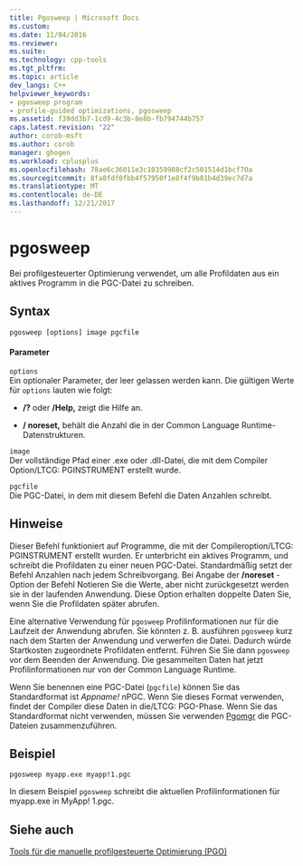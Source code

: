 ```yaml
---
title: Pgosweep | Microsoft Docs
ms.custom: 
ms.date: 11/04/2016
ms.reviewer: 
ms.suite: 
ms.technology: cpp-tools
ms.tgt_pltfrm: 
ms.topic: article
dev_langs: C++
helpviewer_keywords:
- pgosweep program
- profile-guided optimizations, pgosweep
ms.assetid: f39dd3b7-1cd9-4c3b-8e8b-fb794744b757
caps.latest.revision: "22"
author: corob-msft
ms.author: corob
manager: ghogen
ms.workload: cplusplus
ms.openlocfilehash: 78ae6c36011e3c10359988cf2c501514d1bcf70a
ms.sourcegitcommit: 8fa8fdf0fbb4f57950f1e8f4f9b81b4d39ec7d7a
ms.translationtype: MT
ms.contentlocale: de-DE
ms.lasthandoff: 12/21/2017
---
```

# <a name="pgosweep"></a>pgosweep
Bei profilgesteuerter Optimierung verwendet, um alle Profildaten aus ein aktives Programm in die PGC-Datei zu schreiben.  
  
## <a name="syntax"></a>Syntax  
  
```  
pgosweep [options] image pgcfile  
```  
  
#### <a name="parameters"></a>Parameter  
 `options`  
 Ein optionaler Parameter, der leer gelassen werden kann. Die gültigen Werte für `options` lauten wie folgt:  
  
-   **/?** oder **/Help,** zeigt die Hilfe an.  
  
-   **/ noreset,** behält die Anzahl die in der Common Language Runtime-Datenstrukturen.  
  
 `image`  
 Der vollständige Pfad einer .exe oder .dll-Datei, die mit dem Compiler Option/LTCG: PGINSTRUMENT erstellt wurde.  
  
 `pgcfile`  
 Die PGC-Datei, in dem mit diesem Befehl die Daten Anzahlen schreibt.  
  
## <a name="remarks"></a>Hinweise  
 Dieser Befehl funktioniert auf Programme, die mit der Compileroption/LTCG: PGINSTRUMENT erstellt wurden. Er unterbricht ein aktives Programm, und schreibt die Profildaten zu einer neuen PGC-Datei. Standardmäßig setzt der Befehl Anzahlen nach jedem Schreibvorgang. Bei Angabe der **/noreset** -Option der Befehl Notieren Sie die Werte, aber nicht zurückgesetzt werden sie in der laufenden Anwendung. Diese Option erhalten doppelte Daten Sie, wenn Sie die Profildaten später abrufen.  
  
 Eine alternative Verwendung für `pgosweep` Profilinformationen nur für die Laufzeit der Anwendung abrufen. Sie könnten z. B. ausführen `pgosweep` kurz nach dem Starten der Anwendung und verwerfen die Datei. Dadurch würde Startkosten zugeordnete Profildaten entfernt. Führen Sie Sie dann `pgosweep` vor dem Beenden der Anwendung. Die gesammelten Daten hat jetzt Profilinformationen nur von der Common Language Runtime.  
  
 Wenn Sie benennen eine PGC-Datei (`pgcfile`) können Sie das Standardformat ist *Appname! n*PGC. Wenn Sie dieses Format verwenden, findet der Compiler diese Daten in die/LTCG: PGO-Phase. Wenn Sie das Standardformat nicht verwenden, müssen Sie verwenden [Pgomgr](../../build/reference/pgomgr.md) die PGC-Dateien zusammenzuführen.  
  
## <a name="example"></a>Beispiel  
  
```  
pgosweep myapp.exe myapp!1.pgc  
```  
  
 In diesem Beispiel `pgosweep` schreibt die aktuellen Profilinformationen für myapp.exe in MyApp! 1.pgc.  
  
## <a name="see-also"></a>Siehe auch  
 [Tools für die manuelle profilgesteuerte Optimierung (PGO)](../../build/reference/tools-for-manual-profile-guided-optimization.md)